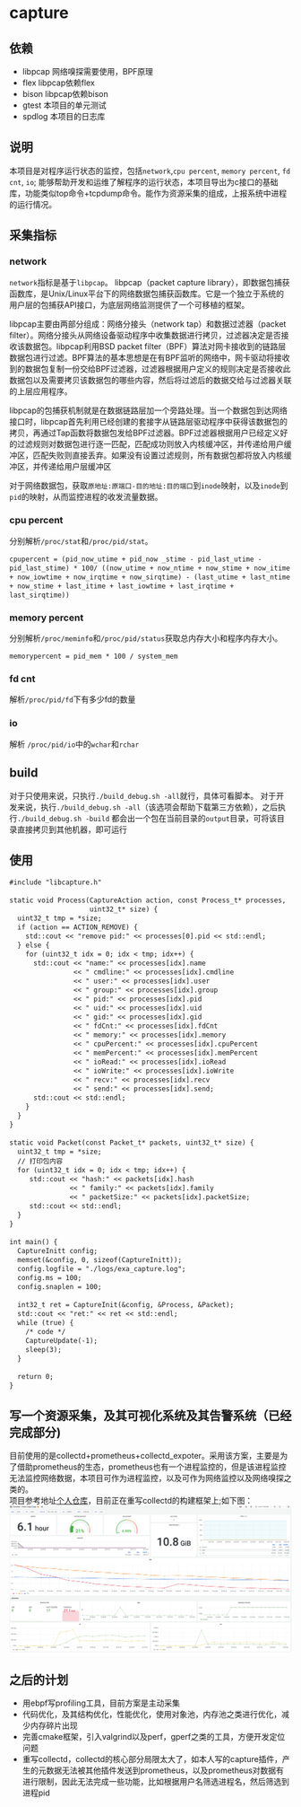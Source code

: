 # capture
## 依赖
* libpcap 网络嗅探需要使用，BPF原理
* flex libpcap依赖flex
* bison libpcap依赖bison
* gtest 本项目的单元测试
* spdlog 本项目的日志库

## 说明
本项目是对程序运行状态的监控，包括`network`,`cpu percent`, `memory percent`, `fd cnt`, `io`; 能够帮助开发和运维了解程序的运行状态，本项目导出为c接口的基础库，功能类似top命令+tcpdump命令。能作为资源采集的组成，上报系统中进程的运行情况。

## 采集指标
### network
`network`指标是基于`libpcap`。
libpcap（packet capture library），即数据包捕获函数库，是Unix/Linux平台下的网络数据包捕获函数库。它是一个独立于系统的用户层的包捕获API接口，为底层网络监测提供了一个可移植的框架。

libpcap主要由两部分组成：网络分接头（network tap）和数据过滤器（packet filter）。网络分接头从网络设备驱动程序中收集数据进行拷贝，过滤器决定是否接收该数据包。libpcap利用BSD packet filter（BPF）算法对网卡接收到的链路层数据包进行过滤。BPF算法的基本思想是在有BPF监听的网络中，网卡驱动将接收到的数据包复制一份交给BPF过滤器，过滤器根据用户定义的规则决定是否接收此数据包以及需要拷贝该数据包的哪些内容，然后将过滤后的数据交给与过滤器关联的上层应用程序。

libpcap的包捕获机制就是在数据链路层加一个旁路处理。当一个数据包到达网络接口时，libpcap首先利用已经创建的套接字从链路层驱动程序中获得该数据包的拷贝，再通过Tap函数将数据包发给BPF过滤器。BPF过滤器根据用户已经定义好的过滤规则对数据包进行逐一匹配，匹配成功则放入内核缓冲区，并传递给用户缓冲区，匹配失败则直接丢弃。如果没有设置过滤规则，所有数据包都将放入内核缓冲区，并传递给用户层缓冲区

对于网络数据包，获取`原地址:原端口-目的地址:目的端口`到`inode`映射，以及`inode`到`pid`的映射，从而监控进程的收发流量数据。

### cpu percent
分别解析`/proc/stat`和`/proc/pid/stat`。
```
cpupercent = (pid_now_utime + pid_now _stime - pid_last_utime - pid_last_stime) * 100/ ((now_utime + now_ntime + now_stime + now_itime + now_iowtime + now_irqtime + now_sirqtime) - (last_utime + last_ntime + now_stime + last_itime + last_iowtime + last_irqtime + last_sirqtime))
```

### memory percent
分别解析`/proc/meminfo`和`/proc/pid/status`获取总内存大小和程序内存大小。
```
memorypercent = pid_mem * 100 / system_mem
```

### fd cnt
解析`/proc/pid/fd`下有多少fd的数量

### io
解析 `/proc/pid/io`中的`wchar`和`rchar`

## build
对于只使用来说，只执行`./build_debug.sh -all`就行，具体可看脚本。
对于开发来说，执行`./build_debug.sh -all`（该选项会帮助下载第三方依赖），之后执行`./build_debug.sh -build`
都会出一个包在当前目录的`output`目录，可将该目录直接拷贝到其他机器，即可运行

## 使用
```
#include "libcapture.h"

static void Process(CaptureAction action, const Process_t* processes,
                    uint32_t* size) {
  uint32_t tmp = *size;
  if (action == ACTION_REMOVE) {
    std::cout << "remove pid:" << processes[0].pid << std::endl;
  } else {
    for (uint32_t idx = 0; idx < tmp; idx++) {
      std::cout << "name:" << processes[idx].name
                << " cmdline:" << processes[idx].cmdline
                << " user:" << processes[idx].user
                << " group:" << processes[idx].group
                << " pid:" << processes[idx].pid
                << " uid:" << processes[idx].uid
                << " gid:" << processes[idx].gid
                << " fdCnt:" << processes[idx].fdCnt
                << " memory:" << processes[idx].memory
                << " cpuPercent:" << processes[idx].cpuPercent
                << " memPercent:" << processes[idx].memPercent
                << " ioRead:" << processes[idx].ioRead
                << " ioWrite:" << processes[idx].ioWrite
                << " recv:" << processes[idx].recv
                << " send:" << processes[idx].send;
      std::cout << std::endl;
    }
  }
}

static void Packet(const Packet_t* packets, uint32_t* size) {
  uint32_t tmp = *size;
  // 打印包内容
  for (uint32_t idx = 0; idx < tmp; idx++) {
     std::cout << "hash:" << packets[idx].hash
               << " family:" << packets[idx].family
               << " packetSize:" << packets[idx].packetSize;
     std::cout << std::endl;
  }
}

int main() {
  CaptureInitt config;
  memset(&config, 0, sizeof(CaptureInitt));
  config.logfile = "./logs/exa_capture.log";
  config.ms = 100;
  config.snaplen = 100;

  int32_t ret = CaptureInit(&config, &Process, &Packet);
  std::cout << "ret:" << ret << std::endl;
  while (true) {
    /* code */
    CaptureUpdate(-1);
    sleep(3);
  }

  return 0;
}
```
## 写一个资源采集，及其可视化系统及其告警系统（已经完成部分)
目前使用的是collectd+prometheus+collectd_expoter。采用该方案，主要是为了借助prometheus的生态，prometheus也有一个进程监控的，但是该进程监控无法监控网络数据，本项目可作为进程监控，以及可作为网络监控以及网络嗅探之类的。      
项目参考地址[个人仓库](https://github.com/reachithard/collectd)，目前正在重写collectd的构建框架上;如下图：
![资源采集及其可视化](./docs/resources/collectd.png)
## 之后的计划
* 用ebpf写profiling工具，目前方案是主动采集
* 代码优化，及其结构优化，性能优化，使用对象池，内存池之类进行优化，减少内存碎片出现
* 完善cmake框架，引入valgrind以及perf，gperf之类的工具，方便开发定位问题
* 重写collectd，collectd的核心部分局限太大了，如本人写的capture插件，产生的元数据无法被其他插件发送到prometheus，以及prometheus对数据有进行限制，因此无法完成一些功能，比如根据用户名筛选进程名，然后筛选到进程pid